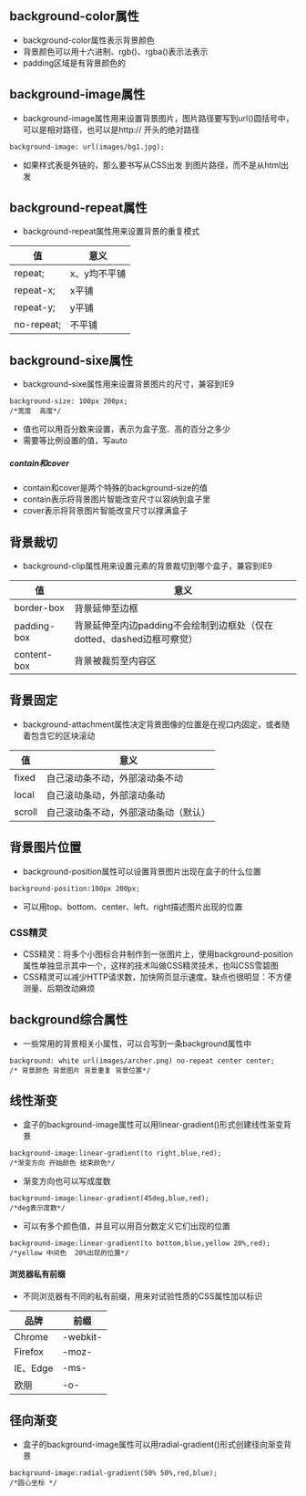 ## background-color属性
+ background-color属性表示背景颜色
+ 背景颜色可以用十六进制、rgb()、rgba()表示法表示
+ padding区域是有背景颜色的

## background-image属性
+ background-image属性用来设置背景图片，图片路径要写到url()圆括号中，可以是相对路径，也可以是http:// 开头的绝对路径
```
background-image: url(images/bg1.jpg);
```
+ 如果样式表是外链的，那么要书写从CSS出发
到图片路径，而不是从html出发

## background-repeat属性
+ background-repeat属性用来设置背景的重复模式

值|意义
-|-
repeat;|x、y均不平铺
repeat-x;|x平铺
repeat-y;|y平铺
no-repeat;|不平铺

## background-sixe属性
+ background-sixe属性用来设置背景图片的尺寸，兼容到IE9
```
background-size: 100px 200px;
/*宽度  高度*/
```
+ 值也可以用百分数来设置，表示为盒子宽、高的百分之多少
+ 需要等比例设置的值，写auto

##### contain和cover
+ contain和cover是两个特殊的background-size的值
+ contain表示将背景图片智能改变尺寸以容纳到盒子里
+ cover表示将背景图片智能改变尺寸以撑满盒子

## 背景裁切
+ background-clip属性用来设置元素的背景裁切到哪个盒子，兼容到IE9

值|意义
-|-
border-box|背景延伸至边框
padding-box|背景延伸至内边padding不会绘制到边框处（仅在dotted、dashed边框可察觉）
content-box|背景被裁剪至内容区


## 背景固定
+ background-attachment属性决定背景图像的位置是在视口内固定，或者随着包含它的区块滚动

值|意义
-|-
fixed|自己滚动条不动，外部滚动条不动
local|自己滚动条动，外部滚动条动
scroll|自己滚动条不动，外部滚动条动（默认）


## 背景图片位置
+ background-position属性可以设置背景图片出现在盒子的什么位置
```
background-position:100px 200px;
```
+ 可以用top、bottom、center、left、right描述图片出现的位置

### CSS精灵
+ CSS精灵：将多个小图标合并制作到一张图片上，使用background-position属性单独显示其中一个，这样的技术叫做CSS精灵技术，也叫CSS雪碧图
+ CSS精灵可以减少HTTP请求数，加快网页显示速度。缺点也很明显：不方便测量、后期改动麻烦

## background综合属性
+ 一些常用的背景相关小属性，可以合写到一条background属性中
```
background: white url(images/archer.png) no-repeat center center;
/* 背景颜色 背景图片 背景重复 背景位置*/
```

## 线性渐变
+ 盒子的background-image属性可以用linear-gradient()形式创建线性渐变背景
```
background-image:linear-gradient(to right,blue,red);
/*渐变方向 开始颜色 结束颜色*/
```
+ 渐变方向也可以写成度数
```
background-image:linear-gradient(45deg,blue,red);
/*deg表示度数*/ 
```
+ 可以有多个颜色值，并且可以用百分数定义它们出现的位置
```
background-image:linear-gradient(to bottom,blue,yellow 20%,red);
/*yellow 中间色  20%出现的位置*/ 
```

#### 浏览器私有前缀
+ 不同浏览器有不同的私有前缀，用来对试验性质的CSS属性加以标识

品牌|前缀
-|-
Chrome|-webkit-
Firefox|-moz-
IE、Edge|-ms-
欧朋|-o-

## 径向渐变
+ 盒子的background-image属性可以用radial-gradient()形式创建径向渐变背景
```
background-image:radial-gradient(50% 50%,red,blue);
/*圆心坐标 */
```